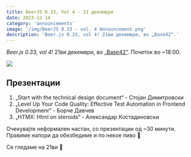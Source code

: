 ```yaml
---
title: BeerJS 0.33, Vol 4 - 21 декември
date: 2023-12-14
category: 'announcements'
image: '/img/BeerJS 0.33 - vol. 4 Announcement.png'
description: 'Beer.js 0.33, vol 4! 21ви декември, во „Base42“.'
---
```


_Beer.js 0.33, vol 4!_ 21ви декември, во [„Base42“](https://base42.mk). Почеток во ~18:00.

<img src="/img/BeerJS 0.33 - vol. 4 Announcement.png" />

## Презентации

1. „Start with the technical design document“ - Стојан Димитровски
2. „Level Up Your Code Quality: Effective Test Automation in Frontend Developmenr“ - Борче Давчев
3. „HTMX: Html on steroids“ - Александар Костадиновски

Очекувајте неформален настан, со презентации од ~30 минути. Правиме напори да обезбедиме и по некое пиво 🍻

Се гледаме на 21ви 🍻
